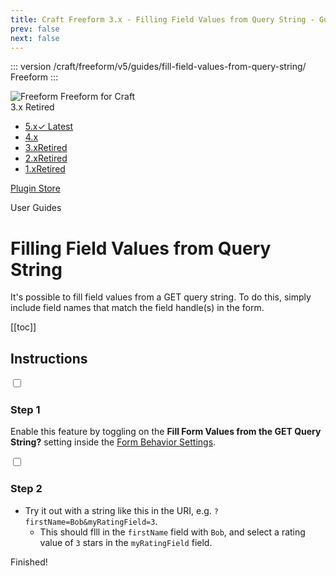 ```yaml
---
title: Craft Freeform 3.x - Filling Field Values from Query String - Guide
prev: false
next: false
---
```


<meta property="og:image" content="https://docs.solspace.com/extras/social/craft/freeform/freeform.png" />

::: version /craft/freeform/v5/guides/fill-field-values-from-query-string/
Freeform
:::

<div id="pr-heading">
    <img src="https://docs.solspace.com/extras/icons/products/freeform-icon.png" alt="Freeform" class="pr-image">
    <span class="pr-name">Freeform</span>
    <span class="pr-category">for Craft</span>
    <div class="pr-v-wrapper">
        <div class="pr-v">
            <span class="pr-v-v">3.x</span>
            <span class="pr-v-type pr-retired">Retired</span>
            <span class="pr-v-arrow arrow down"></span>
        </div>
        <ul class="pr-v-list">
            <li><a href="/craft/freeform/v5/">5.x<span class="pr-v-type pr-latest">✓ Latest</span></a></li>
            <li><a href="/craft/freeform/v4/">4.x</a></li>
            <li><a href="/craft/freeform/v3/">3.x<span class="pr-v-type pr-retired">Retired</span></a></li>
            <li><a href="/craft/freeform/v2/">2.x<span class="pr-v-type pr-retired">Retired</span></a></li>
            <li><a href="/craft/freeform/v1/">1.x<span class="pr-v-type pr-retired">Retired</span></a></li>
        </ul>
    </div>
    <div class="pr-buy">
        <a href="https://plugins.craftcms.com/freeform" class="button button-blue"><span class="external-url">Plugin Store</span></a>
    </div>
</div>

<span class="page-section">User Guides</span>

# Filling Field Values from Query String

It's possible to fill field values from a GET query string. To do this, simply include field names that match the field handle(s) in the form.


[[toc]]


<div class="content-block">

## Instructions

<div class="step">
<label for="step1"><input type="checkbox" class="step-check" id="step1">

### Step 1

</label>

Enable this feature by toggling on the **Fill Form Values from the GET Query String?** setting inside the [Form Behavior Settings](../setup/settings/#form-behavior).

</div>

<div class="step">
<label for="step2"><input type="checkbox" class="step-check" id="step2">

### Step 2

</label>

- Try it out with a string like this in the URI, e.g. `?firstName=Bob&myRatingField=3`.
    - This should flll in the `firstName` field with `Bob`, and select a rating value of `3` stars in the `myRatingField` field.

</div>

<div class="step-finished">Finished!</div>

</div>